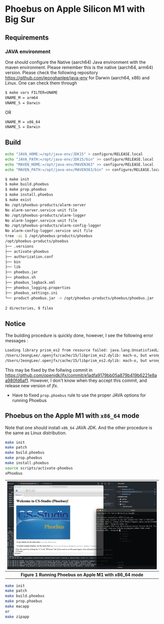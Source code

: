 # Phoebus on Apple Silicon M1 with Big Sur

## Requirements

### JAVA environment

One should configure the Native (aarch64) Java environment with the maven environment. Please remember this is the native (aarch64, arm64) version.
Please check the following repository <https://github.com/jeonghanlee/java-env> for Darwin (aarch64, x86) and Linux. One can check them through

```bash
$ make vars FILTER=UNAME
UNAME_M = arm64
UNAME_S = Darwin
```

OR

```bash
UNAME_M = x86_64
UNAME_S = Darwin
```

## Build

```bash
echo "JAVA_HOME:=/opt/java-env/JDK15" > configure/RELEASE.local
echo "JAVA_PATH:=/opt/java-env/JDK15/bin" >> configure/RELEASE.local
echo "MAVEN_HOME:=/opt/java-env/MAVEN363" >> configure/RELEASE.local
echo "MAVEN_PATH:=/opt/java-env/MAVEN363/bin" >> configure/RELEASE.local
```

```bash
$ make init
$ make build.phoebus
$ make prop.phoebus
$ make install.phoebus
$ make exist
No /opt/phoebus-products/alarm-server
No alarm-server.service unit file
No /opt/phoebus-products/alarm-logger
No alarm-logger.service unit file
No /opt/phoebus-products/alarm-config-logger
No alarm-config-logger.service unit file
tree -aL 1 /opt/phoebus-products/phoebus
/opt/phoebus-products/phoebus
├── .versions
├── activate-phoebus
├── authorization.conf
├── bin
├── lib
├── phoebus.jar
├── phoebus.sh
├── phoebus_logback.xml
├── phoebus_logging.properties
├── phoebus_settings.ini
└── product-phoebus.jar -> /opt/phoebus-products/phoebus/phoebus.jar

2 directories, 9 files
```

## Notice

The building procedure is quickly done, however, I see the following error messages :

```bash
Loading library prism_es2 from resource failed: java.lang.UnsatisfiedLinkError: /Users/JeongLee/.openjfx/cache/15/libprism_es2.dylib: dlopen(/Users/JeongLee/.openjfx/cache/15/libprism_es2.dylib, 1): no suitable image found.  Did find:
/Users/JeongLee/.openjfx/cache/15/libprism_es2.dylib: mach-o, but wrong architecture
/Users/JeongLee/.openjfx/cache/15/libprism_es2.dylib: mach-o, but wrong architecture
```

This may be fixed by the follwing commit in <https://github.com/openjdk/jfx/commit/e1adfa9179bb05a879b419b6221e8aa980fd6af1>. However, I don't know when they accept this commit, and release new version of jfx.

* Have to fixed `prop.phoebus` rule to use the proper JAVA options for running Phoebus

## Phoebus on the Apple M1 with `x86_64` mode

Note that one should install `x86_64` JAVA JDK. And the other procedure is the same as Linux distribution.

```bash
make init
make patch
make build.phoebus
make prop.phoebus
make install.phoebus
source scripts/activate-phoebus
xPhoebus
```

|![1.png](Phoebus_x86_64_M1.png)|
| :---: |
|**Figure 1 Running Phoebus on Apple M1 with x86_64 mode** |

```bash
make init
make patch
make build.phoebus
make prop.phoebus
make macapp
or 
make zipapp
```
